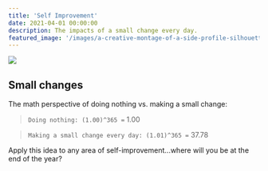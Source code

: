```yaml
---
title: 'Self Improvement'
date: 2021-04-01 00:00:00
description: The impacts of a small change every day.
featured_image: '/images/a-creative-montage-of-a-side-profile-silhouette-of-a-man-wearing-glasses-and-colorful-artistic-accents-inside-of-his-mind-and-body_HF3ReqCHo.jpg'
---
```


![](/images/storyblocks-young-man-sitting-at-the-desk-and-doing-his-homework_B6ra_VpXWG.jpg)

## Small changes

The math perspective of doing nothing vs. making a small change:

> `Doing nothing: (1.00)^365 =` 1.00

> `Making a small change every day: (1.01)^365 =` 37.78

Apply this idea to any area of self-improvement...where will you be at the end of the year?
